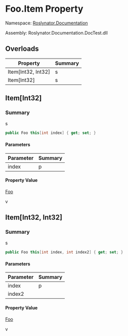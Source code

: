 # Foo\.Item Property

Namespace: [Roslynator.Documentation](../../README.md)

Assembly: Roslynator\.Documentation\.DocTest\.dll

## Overloads

| Property | Summary |
| -------- | ------- |
| Item\[Int32, Int32\] | s |
| Item\[Int32\] | s |

## Item\[Int32\]

### Summary

s

```csharp
public Foo this[int index] { get; set; }
```

#### Parameters

| Parameter | Summary |
| --------- | ------- |
| index | p |

#### Property Value

[Foo](../README.md)

v


## Item\[Int32, Int32\]

### Summary

s

```csharp
public Foo this[int index, int index2] { get; set; }
```

#### Parameters

| Parameter | Summary |
| --------- | ------- |
| index | p |
| index2 | |

#### Property Value

[Foo](../README.md)

v


